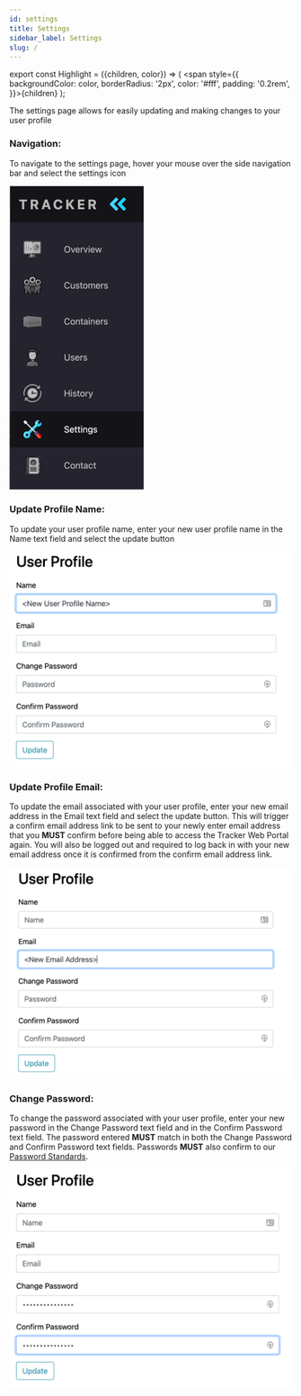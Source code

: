 ```yaml
---
id: settings
title: Settings
sidebar_label: Settings
slug: /
---
```


export const Highlight = ({children, color}) => ( <span style={{
      backgroundColor: color,
      borderRadius: '2px',
      color: '#fff',
      padding: '0.2rem',
    }}>{children}</span> );

The settings page allows for easily updating and making changes to your user profile

### Navigation:

To navigate to the settings page, hover your mouse over the side navigation bar and select the settings icon

![img](../static/img/../../../static/img/tracker-web/settings_navbar.png)

### Update Profile Name:

To update your user profile name, enter your new user profile name in the Name text field and select the update button

![img](../static/img/../../../static/img/tracker-web/settings_name.png)

### Update Profile Email:

To update the email associated with your user profile, enter your new email address in the Email text field and select the update button. This will trigger a confirm email address link to be sent to your newly enter email address that you <Highlight color="#25c2a0">**MUST**</Highlight> confirm before being able to access the Tracker Web Portal again. You will also be logged out and required to log back in with your new email address once it is confirmed from the confirm email address link. 

![img](../static/img/../../../static/img/tracker-web/settings_email.png)

### Change Password:

To change the password associated with your user profile, enter your new password in the Change Password text field and in the Confirm Password text field. The password entered <Highlight color="#25c2a0">**MUST**</Highlight> match in both the Change Password and Confirm Password text fields. Passwords <Highlight color="#25c2a0">**MUST**</Highlight> also confirm to our [Password Standards](password_standards).

![img](../static/img/../../../static/img/tracker-web/settings_password.png)

